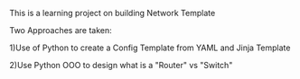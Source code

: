 This is a learning project on building Network Template

Two Approaches are taken:

1)Use of Python to create a Config Template from YAML and Jinja Template

2)Use Python OOO to design what is a "Router" vs "Switch"
